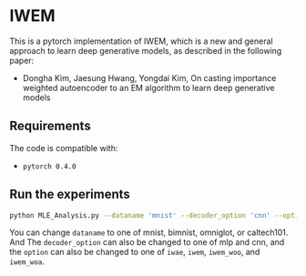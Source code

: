 # IWEM
This is a pytorch implementation of IWEM, which is a new and general approach to learn deep generative models, as described in the following paper:
* Dongha Kim, Jaesung Hwang, Yongdai Kim, On casting importance weighted autoencoder to an EM algorithm to learn deep generative models

## Requirements
The code is compatible with:
* `pytorch 0.4.0`

## Run the experiments
```bash
python MLE_Analysis.py --dataname 'mnist' --decoder_option 'cnn' --option 'iwem' --num_sam 15
```
You can change `dataname` to one of mnist, bimnist, omniglot, or caltech101. And The `decoder_option` can also be changed to one of mlp and cnn, and the `option` can also be changed to one of `iwae`, `iwem`, `iwem_woo`, and `iwem_woa`.
